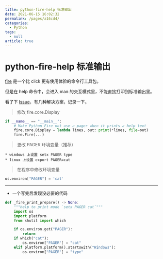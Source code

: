 ```yaml
---
title: python-fire-help 标准输出
date: 2021-06-15 16:02:32
permalink: /pages/a16cd4/
categories: 
  - Python
tags: 
  - null
article: true
---
```

# python-fire-help 标准输出

[fire](https://github.com/google/python-fire) 是一个比 click 更有使用体验的命令行工具包。

但是在 help 命令中，会进入 man 的交互模式里，不能直接打印到标准输出里。

看了下 [Issue](https://github.com/google/python-fire/issues/188)，有几种解决方案，记录一下。

> 修改 fire.core.Display

```python
if __name__ == "__main__":
    # Make Python Fire not use a pager when it prints a help text
    fire.core.Display = lambda lines, out: print(*lines, file=out)
    fire.Fire(...)
```

> 更改 PAGER 环境变量（推荐）

```text
* windows 上设置 setx PAGER type
* linux 上设置 export PAGER=cat
```

> 在程序中修改环境变量

```python
os.environ["PAGER"] = 'cat'
```

---

* 一个写完后发现没必要的代码
  
```python
def _fire_print_prepare() -> None:
    """help to print mode `setx PAGER cat`"""
    import os
    import platform
    from shutil import which

    if os.environ.get("PAGER"):
        return
    if which("cat"):
        os.environ["PAGER"] = "cat"
    elif platform.platform().startswith("Windows"):
        os.environ["PAGER"] = "type"
```
